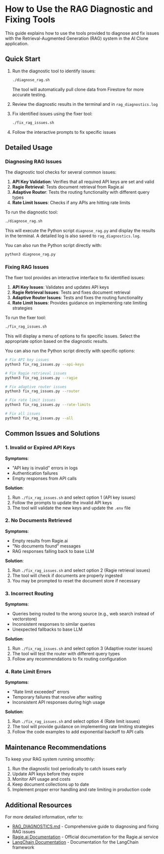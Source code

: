 # How to Use the RAG Diagnostic and Fixing Tools

This guide explains how to use the tools provided to diagnose and fix issues with the Retrieval-Augmented Generation (RAG) system in the AI Clone application.

## Quick Start

1. Run the diagnostic tool to identify issues:
   ```bash
   ./diagnose_rag.sh
   ```
   The tool will automatically pull clone data from Firestore for more accurate testing.

2. Review the diagnostic results in the terminal and in `rag_diagnostics.log`

3. Fix identified issues using the fixer tool:
   ```bash
   ./fix_rag_issues.sh
   ```

4. Follow the interactive prompts to fix specific issues

## Detailed Usage

### Diagnosing RAG Issues

The diagnostic tool checks for several common issues:

1. **API Key Validation**: Verifies that all required API keys are set and valid
2. **Ragie Retrieval**: Tests document retrieval from Ragie.ai
3. **Adaptive Router**: Tests the routing functionality with different query types
4. **Rate Limit Issues**: Checks if any APIs are hitting rate limits

To run the diagnostic tool:

```bash
./diagnose_rag.sh
```

This will execute the Python script `diagnose_rag.py` and display the results in the terminal. A detailed log is also saved to `rag_diagnostics.log`.

You can also run the Python script directly with:

```bash
python3 diagnose_rag.py
```

### Fixing RAG Issues

The fixer tool provides an interactive interface to fix identified issues:

1. **API Key Issues**: Validates and updates API keys
2. **Ragie Retrieval Issues**: Tests and fixes document retrieval
3. **Adaptive Router Issues**: Tests and fixes the routing functionality
4. **Rate Limit Issues**: Provides guidance on implementing rate limiting strategies

To run the fixer tool:

```bash
./fix_rag_issues.sh
```

This will display a menu of options to fix specific issues. Select the appropriate option based on the diagnostic results.

You can also run the Python script directly with specific options:

```bash
# Fix API key issues
python3 fix_rag_issues.py --api-keys

# Fix Ragie retrieval issues
python3 fix_rag_issues.py --ragie

# Fix adaptive router issues
python3 fix_rag_issues.py --router

# Fix rate limit issues
python3 fix_rag_issues.py --rate-limits

# Fix all issues
python3 fix_rag_issues.py --all
```

## Common Issues and Solutions

### 1. Invalid or Expired API Keys

**Symptoms**:
- "API key is invalid" errors in logs
- Authentication failures
- Empty responses from API calls

**Solution**:
1. Run `./fix_rag_issues.sh` and select option 1 (API key issues)
2. Follow the prompts to update the invalid API keys
3. The tool will validate the new keys and update the `.env` file

### 2. No Documents Retrieved

**Symptoms**:
- Empty results from Ragie.ai
- "No documents found" messages
- RAG responses falling back to base LLM

**Solution**:
1. Run `./fix_rag_issues.sh` and select option 2 (Ragie retrieval issues)
2. The tool will check if documents are properly ingested
3. You may be prompted to reset the document store if necessary

### 3. Incorrect Routing

**Symptoms**:
- Queries being routed to the wrong source (e.g., web search instead of vectorstore)
- Inconsistent responses to similar queries
- Unexpected fallbacks to base LLM

**Solution**:
1. Run `./fix_rag_issues.sh` and select option 3 (Adaptive router issues)
2. The tool will test the router with different query types
3. Follow any recommendations to fix routing configuration

### 4. Rate Limit Errors

**Symptoms**:
- "Rate limit exceeded" errors
- Temporary failures that resolve after waiting
- Inconsistent API responses during high usage

**Solution**:
1. Run `./fix_rag_issues.sh` and select option 4 (Rate limit issues)
2. The tool will provide guidance on implementing rate limiting strategies
3. Follow the code examples to add exponential backoff to API calls

## Maintenance Recommendations

To keep your RAG system running smoothly:

1. Run the diagnostic tool periodically to catch issues early
2. Update API keys before they expire
3. Monitor API usage and costs
4. Keep document collections up to date
5. Implement proper error handling and rate limiting in production code

## Additional Resources

For more detailed information, refer to:

- [RAG_DIAGNOSTICS.md](RAG_DIAGNOSTICS.md) - Comprehensive guide to diagnosing and fixing RAG issues
- [Ragie.ai Documentation](https://docs.ragie.ai) - Official documentation for the Ragie.ai service
- [LangChain Documentation](https://python.langchain.com/docs/get_started/introduction) - Documentation for the LangChain framework
